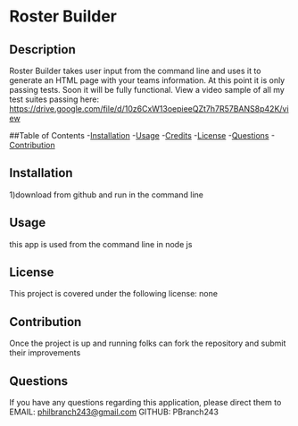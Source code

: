 # Roster Builder 


## Description

Roster Builder takes user input from the command line and uses it to generate an HTML page with your teams information.  At this point it is only passing tests.  Soon it will be fully functional.
View a video sample of all my test suites passing here: https://drive.google.com/file/d/10z6CxW13oepieeQZt7h7R57BANS8p42K/view

##Table of Contents
-[Installation](#installation)
-[Usage](#usage)
-[Credits](#credits)
-[License](#license)
-[Questions](#questions)
-[Contribution](#contribution)

## Installation

1)download from github and run in the command line

## Usage

this app is used from the command line in node js

## License

This project is covered under the following license:  none

## Contribution

Once the project is up and running folks can fork the repository and submit their improvements

## Questions

If you have any questions regarding this application, please direct them to
EMAIL:  philbranch243@gmail.com
GITHUB:  PBranch243
